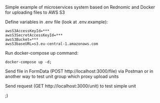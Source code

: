 Simple example of  microservices system based on Rednomic and Docker for uploading files to AWS S3


Define variables in .env file (look at .env.example):

```
awsS3AccessKeyId=***
awsS3SecretAccessKeyId=***
awsS3Bucket=***
awsS3baseURL=s3.eu-central-1.amazonaws.com

```

Run docker-compose up command:

```
docker-compose up -d;

```

Send file in FormData (POST http://localhost:3000/file) via Postman or in another way to test unit group which proxy upload units

Send request (GET http://localhost:3000/unit) to test simple unit

;)





